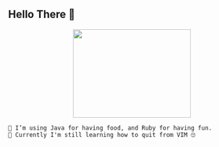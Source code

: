 ## Hello There 👋

<p align="center">
  <img src="https://media.giphy.com/media/13HBDT4QSTpveU/giphy.gif" width="240" height="180"/>
</p>

```
🔭 I’m using Java for having food, and Ruby for having fun.  
🌱 Currently I'm still learning how to quit from VIM 🙄
```

<!--
**akbarb24/akbarb24** is a ✨ _special_ ✨ repository because its `README.md` (this file) appears on your GitHub profile.

Here are some ideas to get you started:

- 🔭 I’m currently working on ...
- 🌱 I’m currently learning ...
- 👯 I’m looking to collaborate on ...
- 🤔 I’m looking for help with ...
- 💬 Ask me about ...
- 📫 How to reach me: ...
- 😄 Pronouns: ...
- ⚡ Fun fact: ...
-->
